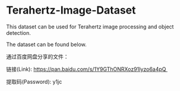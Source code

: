 # Terahertz-Image-Dataset
This dataset can be used for Terahertz image processing and object detection.

The dataset can be found below.

通过百度网盘分享的文件：

链接(Link): https://pan.baidu.com/s/1Y9GThONRXoz91Iyzo6a4pQ 

提取码(Password): y1jc
